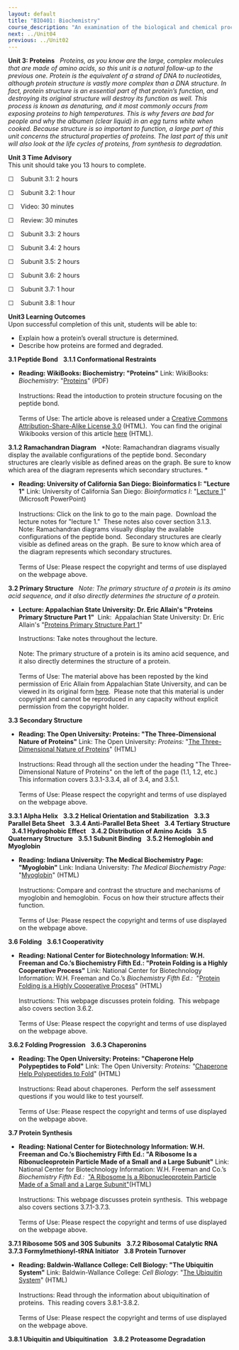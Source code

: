 ```yaml
---
layout: default
title: "BIO401: Biochemistry"
course_description: "An examination of the biological and chemical processes necessary to sustain life. Topics include: the structure and synthesis of amino acids and proteins, enzymatic activity, regulation and production of enzymes, the structure and function of carbohydrates, nucleic acids, and lipids, DNA, RNA, cellular metabolism, the biochemistry of genes and chromosomes, biochemical signaling, and laboratory techniques."
next: ../Unit04
previous: ../Unit02
---
```

**Unit 3: Proteins** <span id="3"></span> 
*Proteins, as you know are the large, complex molecules that are made of
amino acids, so this unit is a natural follow-up to the previous one.
Protein is the equivalent of a strand of DNA to nucleotides, although
protein structure is vastly more complex than a DNA structure. In fact,
protein structure is an essential part of that protein’s function, and
destroying its original structure will destroy its function as well.
This process is known as denaturing, and it most commonly occurs from
exposing proteins to high temperatures. This is why fevers are bad for
people and why the albumen (clear liquid) in an egg turns white when
cooked. Because structure is so important to function, a large part of
this unit concerns the structural properties of proteins. The last part
of this unit will also look at the life cycles of proteins, from
synthesis to degradation.*

**Unit 3 Time Advisory**  
This unit should take you 13 hours to complete.

☐    Subunit 3.1: 2 hours

☐    Subunit 3.2: 1 hour

☐    Video: 30 minutes

☐    Review: 30 minutes

☐    Subunit 3.3: 2 hours

☐    Subunit 3.4: 2 hours

☐    Subunit 3.5: 2 hours

☐    Subunit 3.6: 2 hours

☐    Subunit 3.7: 1 hour

☐    Subunit 3.8: 1 hour

**Unit3 Learning Outcomes**  
Upon successful completion of this unit, students will be able to:

-   Explain how a protein’s overall structure is determined.
-   Describe how proteins are formed and degraded.

**3.1 Peptide Bond** <span id="3.1"></span> 
**3.1.1 Conformational Restraints** <span id="3.1.1"></span> 
-   **Reading: WikiBooks: Biochemistry: "Proteins"**
    Link: WikiBooks: *Biochemistry*:
    "[Proteins](https://resources.saylor.org/wwwresources/archived/site/wp-content/uploads/2012/02/BIO401_Wikibooks_Proteins_2.7.2012.pdf)"
    (PDF)  
        
     Instructions: Read the intoduction to protein structure focusing on
    the peptide bond.  
        
     Terms of Use: The article above is released under a [Creative
    Commons Attribution-Share-Alike License
    3.0](http://creativecommons.org/licenses/by-sa/3.0/) (HTML).  You
    can find the original Wikibooks version of this article
    [here](http://en.wikibooks.org/wiki/Biochemistry/Proteins/Introduction)
    (HTML).

**3.1.2 Ramachandran Diagram** <span id="3.1.2"></span> 
*Note: Ramachandran diagrams visually display the available
configurations of the peptide bond. Secondary structures are clearly
visible as defined areas on the graph. Be sure to know which area of the
diagram represents which secondary structures. *

-   **Reading: University of California San Diego: Bioinformatics I:
    "Lecture 1"**
    Link: University of California San Diego: *Bioinformatics I*:
    "[Lecture 1](http://www.sdsc.edu/pb/edu/pharm201/)" (Microsoft
    PowerPoint)  
        
     Instructions: Click on the link to go to the main page.  Download
    the lecture notes for "lecture 1."  These notes also cover section
    3.1.3.  
     Note: Ramachandran diagrams visually display the available
    configurations of the peptide bond.  Secondary structures are
    clearly visible as defined areas on the graph.  Be sure to know
    which area of the diagram represents which secondary structures.  
        
     Terms of Use: Please respect the copyright and terms of use
    displayed on the webpage above.

**3.2 Primary Structure** <span id="3.2"></span> 
*Note: The primary structure of a protein is its amino acid sequence,
and it also directly determines the structure of a protein.*

-   **Lecture: Appalachian State University: Dr. Eric Allain's "Proteins
    Primary Structure Part 1"**
     Link:  Appalachian State University: Dr. Eric Allain's "[Proteins
    Primary Structure Part
    1](http://www.youtube.com/watch?v=JgQ0hlK9PYU)"  
      
     Instructions: Take notes throughout the lecture.  
        
     Note: The primary structure of a protein is its amino acid
    sequence, and it also directly determines the structure of a
    protein.  
        
     Terms of Use: The material above has been reposted by the kind
    permission of Eric Allain from Appalachian State University, and can
    be viewed in its original form [here](http://vimeo.com/3296558).
     Please note that this material is under copyright and cannot be
    reproduced in any capacity without explicit permission from the
    copyright holder.

**3.3 Secondary Structure** <span id="3.3"></span> 
-   **Reading: The Open University: Proteins: "The Three-Dimensional
    Nature of Proteins"**
    Link: The Open University: *Proteins:* "[The Three-Dimensional
    Nature of
    Proteins](http://openlearn.open.ac.uk/mod/oucontent/view.php?id=398844)"
    (HTML)  
        
     Instructions: Read through all the section under the heading "The
    Three-Dimensional Nature of Proteins" on the left of the page (1.1,
    1.2, etc.)  This information covers 3.3.1-3.3.4, all of 3.4, and
    3.5.1.  
        
     Terms of Use: Please respect the copyright and terms of use
    displayed on the webpage above.

**3.3.1 Alpha Helix** <span id="3.3.1"></span> 
**3.3.2 Helical Orientation and Stabilization** <span
id="3.3.2"></span> 
**3.3.3 Parallel Beta Sheet** <span id="3.3.3"></span> 
**3.3.4 Anti-Parallel Beta Sheet** <span id="3.3.4"></span> 
**3.4 Tertiary Structure** <span id="3.4"></span> 
**3.4.1 Hydrophobic Effect** <span id="3.4.1"></span> 
**3.4.2 Distribution of Amino Acids** <span id="3.4.2"></span> 
**3.5 Quaternary Structure** <span id="3.5"></span> 
**3.5.1 Subunit Binding** <span id="3.5.1"></span> 
**3.5.2 Hemoglobin and Myoglobin** <span id="3.5.2"></span> 
-   **Reading: Indiana University: The Medical Biochemistry Page:
    "Myoglobin"**
    Link: Indiana University: *The Medical Biochemistry Page:*
    "[Myoglobin](http://themedicalbiochemistrypage.org/hemoglobin-myoglobin.html)"
    (HTML)  
        
     Instructions: Compare and contrast the structure and mechanisms of
    myoglobin and hemoglobin.  Focus on how their structure affects
    their function.  
        
     Terms of Use: Please respect the copyright and terms of use
    displayed on the webpage above.

**3.6 Folding** <span id="3.6"></span> 
**3.6.1 Cooperativity** <span id="3.6.1"></span> 
-   **Reading: National Center for Biotechnology Information: W.H.
    Freeman and Co.’s Biochemistry Fifth Ed.: "Protein Folding is a
    Highly Cooperative Process"**
    Link: National Center for Biotechnology Information: W.H. Freeman
    and Co.’s *Biochemistry Fifth Ed.:*  "[Protein Folding is a Highly
    Cooperative
    Process](http://www.ncbi.nlm.nih.gov/bookshelf/br.fcgi?book=stryer&part=A348#A356)"
    (HTML)  
        
     Instructions: This webpage discusses protein folding.  This webpage
    also covers section 3.6.2.  
        
     Terms of Use: Please respect the copyright and terms of use
    displayed on the webpage above.

**3.6.2 Folding Progression** <span id="3.6.2"></span> 
**3.6.3 Chaperonins** <span id="3.6.3"></span> 
-   **Reading: The Open University: Proteins: "Chaperone Help
    Polypeptides to Fold"**
    Link: The Open University: *Proteins: "*[Chaperone Help Polypeptides
    to
    Fold](http://openlearn.open.ac.uk/mod/oucontent/view.php?id=398844&section=2.2)"
    (HTML)  
        
     Instructions: Read about chaperones.  Perform the self assessment
    questions if you would like to test yourself.  
        
     Terms of Use: Please respect the copyright and terms of use
    displayed on the webpage above.

**3.7 Protein Synthesis** <span id="3.7"></span> 
-   **Reading: National Center for Biotechnology Information: W.H.
    Freeman and Co.’s Biochemistry Fifth Ed.: "A Ribosome Is a
    Ribonucleoprotein Particle Made of a Small and a Large Subunit"**
    Link: National Center for Biotechnology Information: W.H. Freeman
    and Co.’s *Biochemistry Fifth Ed.:*  ["A Ribosome Is a
    Ribonucleoprotein Particle Made of a Small and a Large
    Subunit"](http://www.ncbi.nlm.nih.gov/bookshelf/br.fcgi?book=stryer&part=A4164)(HTML)  
        
     Instructions: This webpage discusses protein synthesis.  This
    webpage also covers sections 3.7.1-3.7.3.  
        
     Terms of Use: Please respect the copyright and terms of use
    displayed on the webpage above.

**3.7.1 Ribosome 50S and 30S Subunits** <span id="3.7.1"></span> 
**3.7.2 Ribosomal Catalytic RNA** <span id="3.7.2"></span> 
**3.7.3 Formylmethionyl-tRNA Initiator** <span id="3.7.3"></span> 
**3.8 Protein Turnover** <span id="3.8"></span> 
-   **Reading: Baldwin-Wallance College: Cell Biology: "The Ubiquitin
    System"**
    Link: Baldwin-Wallance College: *Cell Biology*: "[The Ubiquitin
    System](http://homepages.bw.edu/~mbumbuli/cell/ublec/)" (HTML)  
        
     Instructions: Read through the information about ubiquitination of
    proteins.  This reading covers 3.8.1-3.8.2.  
        
     Terms of Use: Please respect the copyright and terms of use
    displayed on the webpage above.

**3.8.1 Ubiquitin and Ubiquitination** <span id="3.8.1"></span> 
**3.8.2 Proteasome Degradation** <span id="3.8.2"></span> 
